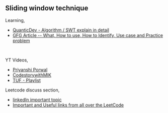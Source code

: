 
## Sliding window technique

Learning, <br>
 - [QuanticDev - Algorithm / SWT explain in detail](https://youtu.be/jM2dhDPYMQM?feature=shared) 
 - [GFG Article -- What, How to use, How to Identify, Use case and Practice problem](https://www.geeksforgeeks.org/window-sliding-technique/)

<br>

YT Videos, <br>
 - [Priyanshi Porwal]()  <br>
 - [CodestorywithMIK]()  <br>
 - [TUF - Playlist]()


Leetcode discuss section, 
 - [linkedIn important topic](https://www.linkedin.com/feed/update/urn:li:activity:7063731253274935296?updateEntityUrn=urn%3Ali%3Afs_updateV2%3A%28urn%3Ali%3Aactivity%3A7063731253274935296%2CFEED_DETAIL%2CEMPTY%2CDEFAULT%2Cfalse%29)
 - [Important and Useful links from all over the LeetCode](https://leetcode.com/discuss/general-discussion/665604/Important-and-Useful-links-from-all-over-the-LeetCode)
